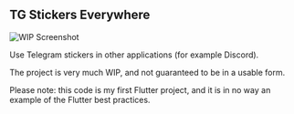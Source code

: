 ## TG Stickers Everywhere

![WIP Screenshot](https://i.imgur.com/GU1Vi1l.png)

Use Telegram stickers in other applications (for example Discord).

The project is very much WIP, and not guaranteed to be in a usable form.

Please note: this code is my first Flutter project, and it is in no way an example of the Flutter best practices.
